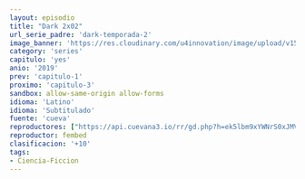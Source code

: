 ```yaml
---
layout: episodio
title: "Dark 2x02"
url_serie_padre: 'dark-temporada-2'
image_banner: 'https://res.cloudinary.com/u4innovation/image/upload/v1561171881/dark2banner-min_hmfg51.jpg'
category: 'series'
capitulo: 'yes'
anio: '2019'
prev: 'capitulo-1'
proximo: 'capitulo-3'
sandbox: allow-same-origin allow-forms
idioma: 'Latino'
idioma: 'Subtitulado'
fuente: 'cueva'
reproductores: ["https://api.cuevana3.io/rr/gd.php?h=ek5lbm9xYWNrS0xJMVp5b21KREk0dFBLbjVkaHhkRGdrOG1jbnBpUnhhS1Z4SUYvZGNiTDdaMm5mSnFremEva3JjdU1wSFdrbWRhd3NxR2lmTFMwdkpTU3FadVkyUT09"]
reproductor: fembed
clasificacion: '+10'
tags:
- Ciencia-Ficcion
---
```











